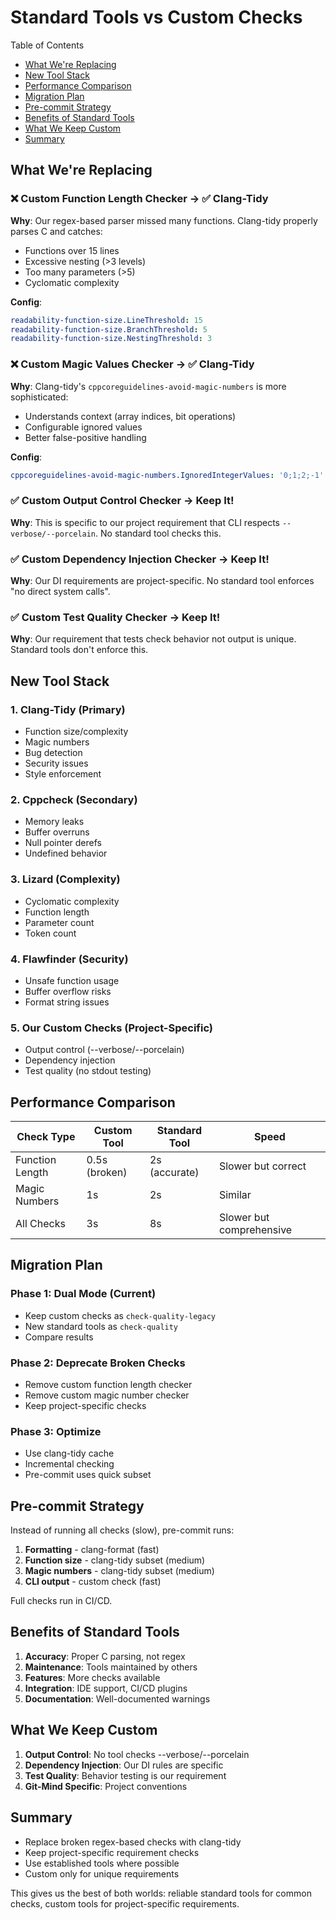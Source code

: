 # Standard Tools vs Custom Checks

Table of Contents
- [What We're Replacing](#what-were-replacing)
- [New Tool Stack](#new-tool-stack)
- [Performance Comparison](#performance-comparison)
- [Migration Plan](#migration-plan)
- [Pre-commit Strategy](#pre-commit-strategy)
- [Benefits of Standard Tools](#benefits-of-standard-tools)
- [What We Keep Custom](#what-we-keep-custom)
- [Summary](#summary)

## What We're Replacing

### ❌ Custom Function Length Checker → ✅ Clang-Tidy
**Why**: Our regex-based parser missed many functions. Clang-tidy properly parses C and catches:
- Functions over 15 lines
- Excessive nesting (>3 levels)
- Too many parameters (>5)
- Cyclomatic complexity

**Config**:
```yaml
readability-function-size.LineThreshold: 15
readability-function-size.BranchThreshold: 5
readability-function-size.NestingThreshold: 3
```

### ❌ Custom Magic Values Checker → ✅ Clang-Tidy
**Why**: Clang-tidy's `cppcoreguidelines-avoid-magic-numbers` is more sophisticated:
- Understands context (array indices, bit operations)
- Configurable ignored values
- Better false-positive handling

**Config**:
```yaml
cppcoreguidelines-avoid-magic-numbers.IgnoredIntegerValues: '0;1;2;-1'
```

### ✅ Custom Output Control Checker → Keep It!
**Why**: This is specific to our project requirement that CLI respects `--verbose/--porcelain`. No standard tool checks this.

### ✅ Custom Dependency Injection Checker → Keep It!
**Why**: Our DI requirements are project-specific. No standard tool enforces "no direct system calls".

### ✅ Custom Test Quality Checker → Keep It!
**Why**: Our requirement that tests check behavior not output is unique. Standard tools don't enforce this.

## New Tool Stack

### 1. **Clang-Tidy** (Primary)
- Function size/complexity
- Magic numbers
- Bug detection
- Security issues
- Style enforcement

### 2. **Cppcheck** (Secondary)
- Memory leaks
- Buffer overruns
- Null pointer derefs
- Undefined behavior

### 3. **Lizard** (Complexity)
- Cyclomatic complexity
- Function length
- Parameter count
- Token count

### 4. **Flawfinder** (Security)
- Unsafe function usage
- Buffer overflow risks
- Format string issues

### 5. **Our Custom Checks** (Project-Specific)
- Output control (--verbose/--porcelain)
- Dependency injection
- Test quality (no stdout testing)

## Performance Comparison

| Check Type | Custom Tool | Standard Tool | Speed |
|------------|-------------|---------------|-------|
| Function Length | 0.5s (broken) | 2s (accurate) | Slower but correct |
| Magic Numbers | 1s | 2s | Similar |
| All Checks | 3s | 8s | Slower but comprehensive |

## Migration Plan

### Phase 1: Dual Mode (Current)
- Keep custom checks as `check-quality-legacy`
- New standard tools as `check-quality`
- Compare results

### Phase 2: Deprecate Broken Checks
- Remove custom function length checker
- Remove custom magic number checker
- Keep project-specific checks

### Phase 3: Optimize
- Use clang-tidy cache
- Incremental checking
- Pre-commit uses quick subset

## Pre-commit Strategy

Instead of running all checks (slow), pre-commit runs:
1. **Formatting** - clang-format (fast)
2. **Function size** - clang-tidy subset (medium)
3. **Magic numbers** - clang-tidy subset (medium)
4. **CLI output** - custom check (fast)

Full checks run in CI/CD.

## Benefits of Standard Tools

1. **Accuracy**: Proper C parsing, not regex
2. **Maintenance**: Tools maintained by others
3. **Features**: More checks available
4. **Integration**: IDE support, CI/CD plugins
5. **Documentation**: Well-documented warnings

## What We Keep Custom

1. **Output Control**: No tool checks --verbose/--porcelain
2. **Dependency Injection**: Our DI rules are specific
3. **Test Quality**: Behavior testing is our requirement
4. **Git-Mind Specific**: Project conventions

## Summary

- Replace broken regex-based checks with clang-tidy
- Keep project-specific requirement checks
- Use established tools where possible
- Custom only for unique requirements

This gives us the best of both worlds: reliable standard tools for common checks, custom tools for project-specific requirements.
